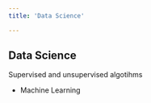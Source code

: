 ```yaml
---
title: 'Data Science'

---
```


## Data Science

Supervised and unsupervised algotihms

- Machine Learning